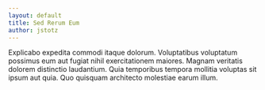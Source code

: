 ```yaml
---
layout: default
title: Sed Rerum Eum
author: jstotz
---
```


Explicabo expedita commodi itaque dolorum. Voluptatibus voluptatum possimus eum aut fugiat nihil exercitationem maiores. Magnam veritatis dolorem distinctio laudantium. Quia temporibus tempora mollitia voluptas sit ipsum aut quia. Quo quisquam architecto molestiae earum illum.
